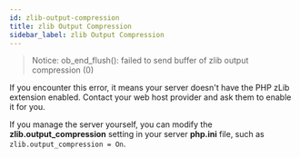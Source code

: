 ```yaml
---
id: zlib-output-compression
title: zlib Output Compression
sidebar_label: zlib Output Compression
---
```


> Notice: ob_end_flush(): failed to send buffer of zlib output compression (0)

If you encounter this error, it means your server doesn't have the PHP zLib extension enabled. Contact your web host provider and ask them to enable it for you.

If you manage the server yourself, you can modify the **zlib.output_compression** setting in your server **php.ini** file, such as `zlib.output_compression = On`.